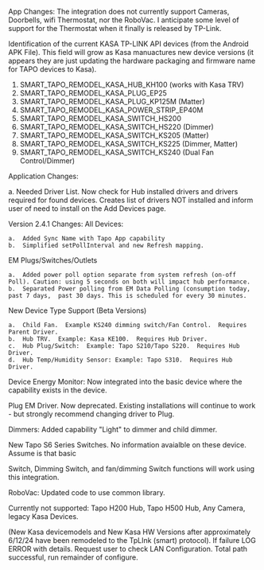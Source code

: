App Changes:
The integration does not currently support Cameras, Doorbells, wifi Thermostat, nor
the RoboVac.  I anticipate some level of support for the Thermostat when it finally is
released by TP-Link.

Identification of the current KASA TP-LINK API devices (from the Android APK File).
This field will grow as Kasa manuactures new device versions (it appears they are
just updating the hardware packaging and firmware name for TAPO devices to Kasa).
1.	SMART_TAPO_REMODEL_KASA_HUB_KH100 (works with Kasa TRV)
2.	SMART_TAPO_REMODEL_KASA_PLUG_EP25
3.	SMART_TAPO_REMODEL_KASA_PLUG_KP125M (Matter)
4.	SMART_TAPO_REMODEL_KASA_POWER_STRIP_EP40M
5.	SMART_TAPO_REMODEL_KASA_SWITCH_HS200
6.	SMART_TAPO_REMODEL_KASA_SWITCH_HS220 (Dimmer)
7.	SMART_TAPO_REMODEL_KASA_SWITCH_KS205 (Matter)
8.	SMART_TAPO_REMODEL_KASA_SWITCH_KS225 (Dimmer, Matter)
9.	SMART_TAPO_REMODEL_KASA_SWITCH_KS240 (Dual Fan Control/Dimmer)

Application Changes:

a.	Needed Driver List.  Now check for Hub installed drivers and drivers 
	required for found devices.  Creates list of drivers NOT installed
	and inform user of need to install on the Add Devices page.


Version 2.4.1 Changes:
All Devices:

	a.	Added Sync Name with Tapo App capability
	b.	Simplified setPollInterval and new Refresh mapping.
EM Plugs/Switches/Outlets

	a.	Added power poll option separate from system refresh (on-off Poll). Caution: using 5 seconds on both will impact hub performance.
	b.	Separated Power polling from EM Data Polling (consumption today, past 7 days,  past 30 days. This is scheduled for every 30 minutes.
New Device Type Support (Beta Versions)

	a.	Child Fan.  Example KS240 dimming switch/Fan Control.  Requires Parent Driver.
	b.	Hub TRV.  Example: Kasa KE100.  Requires Hub Driver.
	c.	Hub Plug/Switch:  Example: Tapo S210/Tapo S220.  Requires Hub Driver.
	d.	Hub Temp/Humidity Sensor: Example: Tapo S310.  Requires Hub Driver.
 
Device Energy Monitor:  Now integrated into the basic device where the capability exists in the device.

Plug EM Driver.  Now deprecated.  Existing installations will continue to work - but strongly recommend changing driver to Plug.

Dimmers: Added capability "Light" to dimmer and child dimmer.

New Tapo S6 Series Switches.  No information avaialble on these device.  Assume is that basic

Switch, Dimming Switch, and fan/dimming Switch functions will work using this integration.

RoboVac: Updated code to use common library.

Currently not supported:  Tapo H200 Hub, Tapo H500 Hub, Any Camera, legacy Kasa Devices.

(New Kasa devicemodels and New Kasa HW Versions after approximately 6/12/24 have been remodeled to the TpLInk (smart) protocol).
				If failure
					LOG ERROR with details.
					Request user to check LAN Configuration.
	Total path successful, run remainder of configure.	
